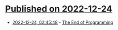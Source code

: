 # [Published on 2022-12-24](index.md)

* [2022-12-24, 02:45:48](https://lobste.rs/s/xpgorl/end_programming) - [The End of Programming](https://m-cacm.acm.org/magazines/2023/1/267976-the-end-of-programming/fulltext)
